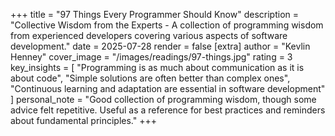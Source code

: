 +++
title = "97 Things Every Programmer Should Know"
description = "Collective Wisdom from the Experts - A collection of programming wisdom from experienced developers covering various aspects of software development."
date = 2025-07-28
render = false
[extra]
author = "Kevlin Henney"
cover_image = "/images/readings/97-things.jpg"
rating = 3
key_insights = [
    "Programming is as much about communication as it is about code",
    "Simple solutions are often better than complex ones",
    "Continuous learning and adaptation are essential in software development"
]
personal_note = "Good collection of programming wisdom, though some advice felt repetitive. Useful as a reference for best practices and reminders about fundamental principles."
+++
